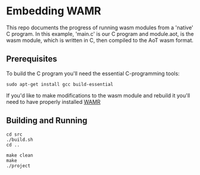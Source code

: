 # Embedding WAMR

This repo documents the progress of running wasm modules from a 'native' 
C program. In this example, 'main.c' is our C program and module.aot, is 
the wasm module, which is written in C, then compiled to the AoT wasm
format.

## Prerequisites

To build the C program you'll need the essential C-programming tools:

```
sudo apt-get install gcc build-essential
```

If you'd like to make modifications to the wasm module and rebuild it you'll 
need to have properly installed [WAMR](https://github.com/bytecodealliance/wasm-micro-runtime) 



## Building and Running

```
cd src
./build.sh
cd ..

make clean
make
./project
```


